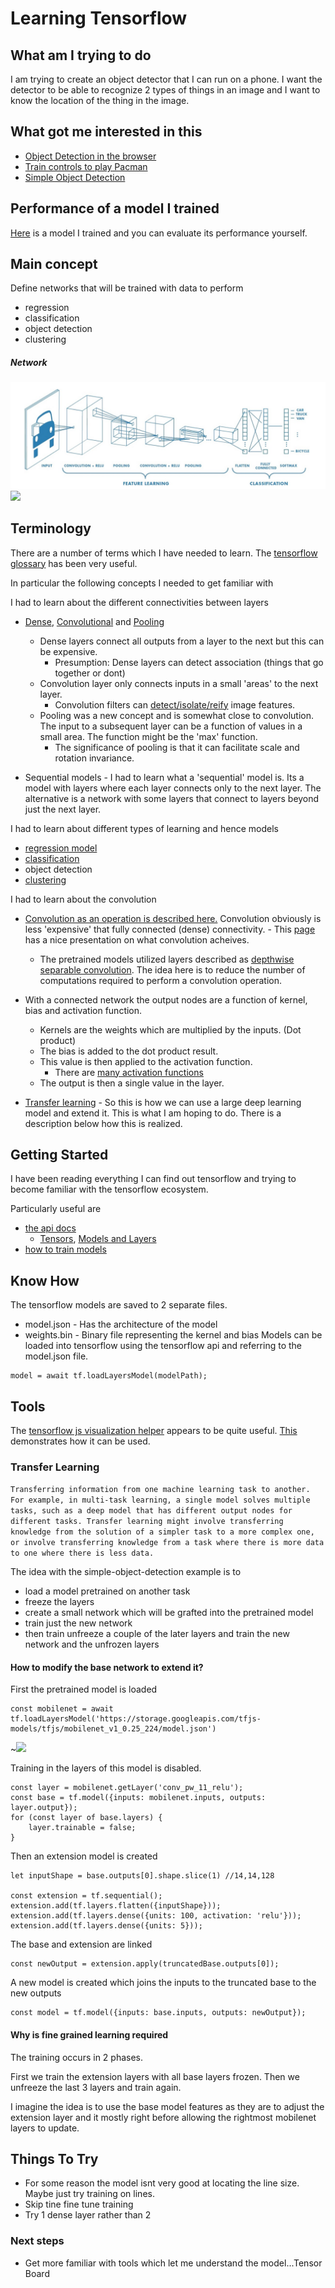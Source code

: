 # Learning Tensorflow

## What am I trying to do

I am trying to create an object detector that I can run on a phone.
I want the detector to be able to recognize 2 types of things in an image and I want to know the location of the thing in the image.

## What got me interested in this

- [Object Detection in the browser](https://hackernoon.com/tensorflow-js-real-time-object-detection-in-10-lines-of-code-baf15dfb95b2)
- [Train controls to play Pacman ](https://storage.googleapis.com/tfjs-examples/webcam-transfer-learning/dist/index.html)
- [Simple Object Detection](https://github.com/tensorflow/tfjs-examples/tree/master/simple-object-detection)

## Performance of a model I trained

[Here](http://localhost:1234/) is a model I trained and you can evaluate its performance yourself.

## Main concept
Define networks that will be trained with data to perform 
- regression
- classification
- object detection
- clustering

##### Network
![](./images/Network.PNG)
![](https://cdn-images-1.medium.com/max/800/1*WaURHHI263FwP5vvRVpvzA.png)

## Terminology

There are a number of terms which I have needed to learn.  The [tensorflow glossary](https://developers.google.com/machine-learning/glossary/) has been very useful.

In particular the following concepts I needed to get familiar with

I had to learn about the different connectivities between layers
- [Dense](https://developers.google.com/machine-learning/glossary/#dense_layer), [Convolutional](https://developers.google.com/machine-learning/glossary/#convolutional_layer) and [Pooling](https://developers.google.com/machine-learning/glossary/#pooling) 
    - Dense layers connect all outputs from a layer to the next but this can be expensive.
        - Presumption: Dense layers can detect association (things that go together or dont)
    - Convolution layer only connects inputs in a small 'areas' to the next layer.
        - Convolution filters can [detect/isolate/reify](http://aishack.in/tutorials/image-convolution-examples/) image features. 
    - Pooling was a new concept and is somewhat close to convolution.  The input to a subsequent layer can be a function of values in a small area.  The function might be the 'max' function.  
        - The significance of pooling is that it can facilitate scale and rotation invariance. 

- Sequential models - I had to learn what a 'sequential' model is. Its a model with layers where each layer connects only to the next layer. The alternative is a network with some layers that connect to layers beyond just the next layer.  

I had to learn about different types of learning and hence models
- [regression model](https://developers.google.com/machine-learning/glossary/#regression_model)
- [classification](https://developers.google.com/machine-learning/glossary/#classification_model) 
- object detection
- [clustering](https://developers.google.com/machine-learning/glossary/#clustering)


I had to learn about the convolution 
 - [Convolution as an operation is described here.](https://i.stack.imgur.com/J9E4z.png)  Convolution obviously is less 'expensive' that fully connected (dense) connectivity.
        -  This [page](http://setosa.io/ev/image-kernels/) has a nice presentation on what convolution acheives.
    -  The pretrained models utilized layers described as [depthwise separable convolution](https://towardsdatascience.com/a-basic-introduction-to-separable-convolutions-b99ec3102728).  The idea here is to reduce the number of computations required to perform a convolution operation.  

- With a connected network the output nodes are a function of kernel, bias and activation function.
    - Kernels are the weights which are multiplied by the inputs. (Dot product)
    - The bias is added to the dot product result.
    - This value is then applied to the activation function.
        - There are [many activation functions](https://adventuresinmachinelearning.com/vanishing-gradient-problem-tensorflow/)
    - The output is then a single value in the layer.

- [Transfer learning](https://developers.google.com/machine-learning/glossary/#transfer_learning) - So this is how we can use a large deep learning model and extend it. This is what I am hoping to do.  There is a description below how this is realized.


## Getting Started

I have been reading everything I can find out tensorflow and trying to become familiar with the tensorflow ecosystem.

Particularly useful are
- [the api docs](https://js.tensorflow.org/api/latest)
    - [Tensors](https://www.tensorflow.org/js/guide/tensors_operations), [Models and Layers](https://www.tensorflow.org/js/guide/models_and_layers)
- [how to train models](https://www.tensorflow.org/js/guide/train_model)

## Know How

The tensorflow models are saved to 2 separate files.
- model.json - Has the architecture of the model 
- weights.bin - Binary file representing the kernel and bias
Models can be loaded into tensorflow using the tensorflow api and referring to the model.json file.
```
model = await tf.loadLayersModel(modelPath);
```

## Tools
The [tensorflow js visualization helper](https://js.tensorflow.org/api_vis/latest/) appears to be quite useful. [This](https://storage.googleapis.com/tfjs-vis/mnist/dist/index.html) demonstrates how it can be used.

### Transfer Learning

```Transferring information from one machine learning task to another. For example, in multi-task learning, a single model solves multiple tasks, such as a deep model that has different output nodes for different tasks. Transfer learning might involve transferring knowledge from the solution of a simpler task to a more complex one, or involve transferring knowledge from a task where there is more data to one where there is less data.```


The idea with the simple-object-detection example is to
- load a model pretrained on another task
- freeze the layers
- create a small network which will be grafted into the pretrained model
- train just the new network
- then train unfreeze a couple of the later layers and train the new network and the unfrozen layers 


#### How to modify the base network to extend it?
First the pretrained model is loaded
```
const mobilenet = await tf.loadLayersModel('https://storage.googleapis.com/tfjs-models/tfjs/mobilenet_v1_0.25_224/model.json')
```
~![](./images/MobileNetSSD.PNG)

Training in the layers of this model is disabled.
```
const layer = mobilenet.getLayer('conv_pw_11_relu');
const base = tf.model({inputs: mobilenet.inputs, outputs: layer.output});
for (const layer of base.layers) {
    layer.trainable = false;
}
```

Then an extension model is created 
```
let inputShape = base.outputs[0].shape.slice(1) //14,14,128

const extension = tf.sequential();
extension.add(tf.layers.flatten({inputShape}));
extension.add(tf.layers.dense({units: 100, activation: 'relu'}));
extension.add(tf.layers.dense({units: 5}));
```

The base and extension are linked
```
const newOutput = extension.apply(truncatedBase.outputs[0]);
```

A new model is created which joins the inputs to the truncated base to the new outputs
```
const model = tf.model({inputs: base.inputs, outputs: newOutput});
```

#### Why is fine grained learning required

The training occurs in 2 phases.

First we train the extension layers with all base layers frozen.
Then we unfreeze the last 3 layers and train again.

I imagine the idea is to use the base model features as they are to adjust the extension layer and it mostly right before allowing the rightmost mobilenet layers to update.


## Things To Try

- For some reason the model isnt very good at locating the line size.  Maybe just try training on lines.
- Skip tine fine tune training
- Try 1 dense layer rather than 2

### Next steps
- Get more familiar with tools which let me understand the model...Tensor Board

